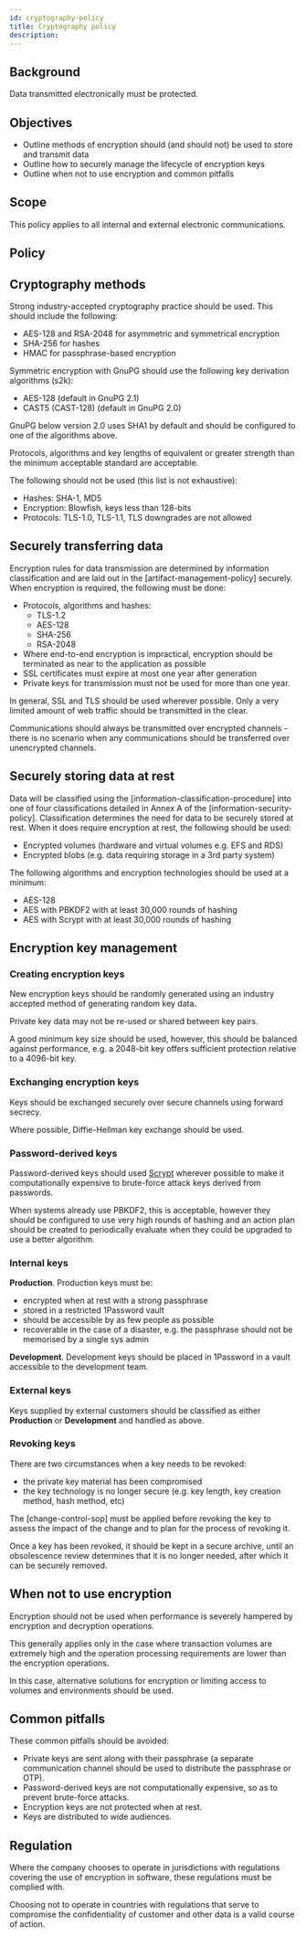 ```yaml
---
id: cryptography-policy
title: Cryptography policy
description:
---
```


## Background

Data transmitted electronically must be protected.

## Objectives

- Outline methods of encryption should (and should not) be used to store and transmit data
- Outline how to securely manage the lifecycle of encryption keys
- Outline when not to use encryption and common pitfalls

## Scope

This policy applies to all internal and external electronic communications.

## Policy
<Link artifactId="iso27001/A.10.1.1" kind="implements" />

## Cryptography methods

Strong industry-accepted cryptography practice should be used. This should include the following:
- AES-128 and RSA-2048 for asymmetric and symmetrical encryption
- SHA-256 for hashes
- HMAC for passphrase-based encryption

Symmetric encryption with GnuPG should use the following key derivation algorithms (s2k):
- AES-128 (default in GnuPG 2.1)
- CAST5 (CAST-128) (default in GnuPG 2.0)

GnuPG below version 2.0 uses SHA1 by default and should be configured to one of the algorithms above.

Protocols, algorithms and key lengths of equivalent or greater strength than the minimum acceptable standard are acceptable.

The following should not be used (this list is not exhaustive):
- Hashes: SHA-1, MD5
- Encryption: Blowfish, keys less than 128-bits
- Protocols: TLS-1.0, TLS-1.1, TLS downgrades are not allowed

## Securely transferring data

Encryption rules for data transmission are determined by information classification and are laid out in the [artifact-management-policy] securely. When encryption is required, the following must be done:
- Protocols, algorithms and hashes:
  - TLS-1.2
  - AES-128
  - SHA-256
  - RSA-2048
- Where end-to-end encryption is impractical, encryption should be terminated as near to the application as possible
- SSL certificates must expire at most one year after generation
- Private keys for transmission must not be used for more than one year.

In general, SSL and TLS should be used wherever possible. Only a very limited amount of web traffic should be transmitted in the clear.

Communications should always be transmitted over encrypted channels - there is no scenario when any communications should be transferred over unencrypted channels.

## Securely storing data at rest

Data will be classified using the [information-classification-procedure] into one of four classifications detailed in Annex A of the [information-security-policy]. Classification determines the need for data to be securely stored at rest. When it does require encryption at rest, the following should be used:
- Encrypted volumes (hardware and virtual volumes e.g. EFS and RDS)
- Encrypted blobs (e.g. data requiring storage in a 3rd party system)

The following algorithms and encryption technologies should be used at a minimum:
- AES-128
- AES with PBKDF2 with at least 30,000 rounds of hashing
- AES with Scrypt with at least 30,000 rounds of hashing

## Encryption key management
<Link artifactId="iso27001/A.10.1.2" kind="implements" />

### Creating encryption keys

New encryption keys should be randomly generated using an industry accepted method of generating random key data.

Private key data may not be re-used or shared between key pairs.

A good minimum key size should be used, however, this should be balanced against performance, e.g. a 2048-bit key offers sufficient protection relative to a 4096-bit key.

### Exchanging encryption keys

Keys should be exchanged securely over secure channels using forward secrecy.

Where possible, Diffie-Hellman key exchange should be used.

### Password-derived keys

Password-derived keys should used [Scrypt](https://tools.ietf.org/html/rfc7914) wherever possible to make it computationally expensive to brute-force attack keys derived from passwords.

When systems already use PBKDF2, this is acceptable, however they should be configured to use very high rounds of hashing and an action plan should be created to periodically evaluate when they could be upgraded to use a better algorithm.

### Internal keys

**Production**. Production keys must be:
- encrypted when at rest with a strong passphrase
- stored in a restricted 1Password vault
- should be accessible by as few people as possible
- recoverable in the case of a disaster, e.g. the passphrase should not be memorised by a single sys admin

**Development**. Development keys should be placed in 1Password in a vault accessible to the development team.

### External keys

Keys supplied by external customers should be classified as either **Production** or **Development** and handled as above.

### Revoking keys

There are two circumstances when a key needs to be revoked:
- the private key material has been compromised
- the key technology is no longer secure (e.g. key length, key creation method, hash method, etc)

The [change-control-sop] must be applied before revoking the key to assess the impact of the change and to plan for the process of revoking it.

Once a key has been revoked, it should be kept in a secure archive, until an obsolescence review determines that it is no longer needed, after which it can be securely removed.

## When not to use encryption

Encryption should not be used when performance is severely hampered by encryption and decryption operations.

This generally applies only in the case where transaction volumes are extremely high and the operation processing requirements are lower than the encryption operations.

In this case, alternative solutions for encryption or limiting access to volumes and environments should be used.

## Common pitfalls

These common pitfalls should be avoided:

- Private keys are sent along with their passphrase (a separate communication channel should be used to distribute the passphrase or OTP).
- Password-derived keys are not computationally expensive, so as to prevent brute-force attacks.
- Encryption keys are not protected when at rest.
- Keys are distributed to wide audiences.

## Regulation
<Link artifactId="iso27001/A.18.1.5" kind="implements" />

Where the company chooses to operate in jurisdictions with regulations covering the use of encryption in software, these regulations must be complied with.

Choosing not to operate in countries with regulations that serve to compromise the confidentiality of customer and other data is a valid course of action.
